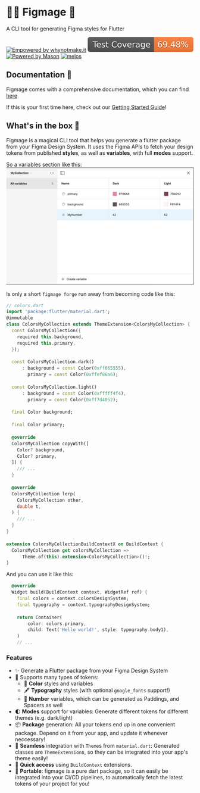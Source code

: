 # 🧙‍♂️ Figmage 🧙
A CLI tool for generating Figma styles for Flutter

[![Empowered by whynotmake.it][wnmi_badge]](https://whynotmake.it)
![Coverage Badge](./coverage-total.svg)
[![Powered by Mason](https://img.shields.io/endpoint?url=https%3A%2F%2Ftinyurl.com%2Fmason-badge)](https://github.com/felangel/mason)
[![melos](https://img.shields.io/badge/maintained%20with-melos-f700ff.svg)](https://github.com/invertase/melos)


## Documentation 📝
Figmage comes with a comprehensive documentation, which you can find [here](https://figmage.netlify.app/)

If this is your first time here, check out our [Getting Started Guide](https://figmage.netlify.app/guides/getting-started/)!

## What's in the box 🎁
Figmage is a magical CLI tool that helps you generate a flutter package from your Figma Design System. It uses the Figma APIs to fetch your design tokens from published **styles**, as well as **variables**, with full **modes** support.

So a variables section like this:
![Example Screenshot of a Variables Section](doc/example_variables.jpg)

Is only a short `figmage forge` run away from becoming code like this:

```dart
// colors.dart
import 'package:flutter/material.dart';
@immutable
class ColorsMyCollection extends ThemeExtension<ColorsMyCollection> {
  const ColorsMyCollection({
    required this.background,
    required this.primary,
  });

  const ColorsMyCollection.dark()
      : background = const Color(0xff665555),
        primary = const Color(0xffef86a6);

  const ColorsMyCollection.light()
      : background = const Color(0xfffff4f4),
        primary = const Color(0xff7d4052);

  final Color background;

  final Color primary;

  @override
  ColorsMyCollection copyWith([
    Color? background,
    Color? primary,
  ]) {
    /// ...
  }

  @override
  ColorsMyCollection lerp(
    ColorsMyCollection other,
    double t,
  ) {
    /// ...
  } 
}

extension ColorsMyCollectionBuildContextX on BuildContext {
  ColorsMyCollection get colorsMyCollection =>
      Theme.of(this).extension<ColorsMyCollection>()!;
}
```

And you can use it like this:

```dart
  @override
  Widget build(BuildContext context, WidgetRef ref) {
    final colors = context.colorsDesignSystem;
    final typography = context.typographyDesignSystem;

    return Container(
        color: colors.primary,
        child: Text('Hello world!', style: typography.body1),
    )
    // ...
```

### Features
- ✨ Generate a Flutter package from your Figma Design System
- 🎨 Supports many types of tokens:
  - 🌈 **Color** styles and variables
  - 🖋️ **Typography** styles (with optional `google_fonts` support!)
  - 🔢 **Number** variables, which can be generated as Paddings, and Spacers as well
- 🌓 **Modes** support for variables: Generate different tokens for different themes (e.g. dark/light)
- 📦 **Package** generation: All your tokens end up in one convenient package. Depend on it from your app, and update it whenever neccessary!
- 🤝 **Seamless** integration with `Theme`s from `material.dart`: Generated classes are `ThemeExtension`s, so they can be integrated into your app's theme easily!
- 🎯 **Quick access** using `BuildContext` extensions.
- 🔮 **Portable**: figmage is a pure dart package, so it can easily be integrated into your CI/CD pipelines, to automatically fetch the latest tokens of your project for you!



[dart_install_link]: https://dart.dev/get-dart
[github_actions_link]: https://docs.github.com/en/actions/learn-github-actions
[license_badge]: https://img.shields.io/badge/license-MIT-blue.svg
[license_link]: https://opensource.org/licenses/MIT
[mason_link]: https://github.com/felangel/mason
[very_good_ventures_link]: https://verygood.ventures
[wnmi_badge]:
  https://img.shields.io/badge/empowered_by-whynotmake.it-black?logo=data%3Aimage%2Fpng%3Bbase64%2CiVBORw0KGgoAAAANSUhEUgAAAJYAAACWCAYAAAA8AXHiAAAACXBIWXMAAAsTAAALEwEAmpwYAAAAAXNSR0IArs4c6QAAAARnQU1BAACxjwv8YQUAAAe2SURBVHgB7Z2BlaM2EIbHqWBLoITtIE4HlwpMKthNBSYV5DpYXwWXVOB0cNcB6WC3g4l44Lw5kECCEUjwf%2B%2Fx%2FNaGGYG%2BNQLGQAQAAAAAAAAAAAAAAAAAAAAAAAAAAAAAAAAAAAAAAHAgTpQgzHw2L0X35%2FfT6fSdVsDkfTIvL2Y6m%2BnZTM3fH00bzPTFtONGID9Mx76Y6Z2H1GYqKCIm%2FidH7lXbAZQxHXblaS4UAc%2FcDxr5ngmkT2DHqsoVmBty5YKjY5uOezPTV44oF7ulqrgdbzXzPJvpBrkyYkSqZzFPyRHkGpGqdMxfTbUVJICPVGJeVblCpRLLQa6UCZFKLKMi11ypxPKQK0XmSCWWXSTXUqlEHMiVEkukEjFmyaUllYgHuVJAQyoRK0gubalEXJdcTwTioymViOklVyypRHybXBWBuMSQSsR2yfWp%2B%2FwlplSiHZ978b8RiEdMqUSO0pVjDam6NhSW%2FG8xch2esQ4nZUZyRZdqJP%2BDmjGg16PboNGlEvkqHueVIsDtt1U9kRtHixqYjXi2bNyoG9aRU1KQMp5SHVKunygORe%2Fvv1co1vt54vOSFOlEvdNwXW9m%2BtVMX3rvN6cg7keSSx0ejjnuFBH2L33RqopwfVNVvflwElUTth%2BRrV2kd%2BcIcvlKJeaHXJo4OnatIr2y%2BzzoDL1HviCpxHKQSwt2D6ZjF%2BmVvfm0qiJmSSWWh1xaMCdTpLe0KmKRVCIO5NKC0ynSm1sVoSKViAe5tOB0ivRCqyJUpRJxXXIVBMLgdIr0fKsiokgl4tvk%2BkwgHOZkivRc7XjtPj%2FHlEq0oy%2FXO4F5MCdTpOdqh4uKImDLw%2B0tBkAozMkU6fnKVVEEeFhuI6kZA%2FpwRjr1yu2u6E%2BOKJVHOx68UQRM3CczfZvIjaPFOXD47qikCEy040zKeEoFuZbA%2FnKVFJGRdlSkyIhUzXvN%2BOrGkEsHbm8hVPNGUol2qJxvG4k%2FJtWTmA8nUbXglcZUHu2IdRnKSyoxP%2BRaCkc%2B%2BpvRHu3LUEFSieUg11xSk0q0S%2Bsy1CypxPKQK5RUpXqwVK6lUok4kMuX1KV6MFcuLalEPMg1RS5SPeDwy1CqUom4qIpwkZtUD9j%2FMlQUqUR8m1xRf6ySPOy%2BNlZSBvB0VURUqUQ7BlURmvGzw7HRS8qIEblc94hXlUq0o%2B7lufARx1ts%2F0lYSRnC0z%2FnjypV14YxkQs6CmZlX3sb4C%2FKFG53eVNPsYgp1XUi93GOFnl4D6koN%2BlYCx6vTthSqiTkinXvBhv9Df1BK8BtbVdzkbugdWjuUfHL6XRSX79GKvNS9d5u8tzM1N8DHONeETwsBykpMvzjQLvWkovdR7drf1PVcp34iCdRNxLrPtYRM2M%2Bsb3EZ1OpxLzHkmsjsSrfDvGMt8p5ql7Oa%2Bg6HEquLcRy5J3sGEecLKQSyx5Drq3EcuT27qBu%2BaykEjH2L9eWYjnye3VUrlKJWPu%2BcL21WI42jHZY7lKJmPu9cJ2CWI52WDuO21MK2UslYtvkyv%2FCNQ8P%2FUvaCIdc3LXxrXt934tUIsc9lT5QoeusPmfakBG5XGQtVZenf1mtolxxSFVTAgTIlb1UXa5qF2K5pOKEjkg85Kr3IFWX797L9YlyY%2B2NtoQJuc4UgQ2kerHkKygn2H6RNtpG02BErpKU2UCqiyVffqcbeLgLjLbRNGGlyz8TOa6xc%2FTyXdhOQbnBw%2FM%2FJWVCTLkSkirPIkvLimR1Ii6GXAlJVVGu9NeEMkRTLkilBA8L4c6UIRpyQSpFLB2S7QXPJXJBKmXY%2FoCmKDeJXYM5ckGqSLD9sXKHkAtSRYTdjwzZtVyQagUOJtdXtn9LQ6oYHEguhlQrc1C5aki1AgeUK8plE0hl4WByqYs1IhVuF3kguWrWrYq48DQqT9DIFsgVHPvC%2FkAuhlw%2BMS8OgZrSpDvksgC5JmNdHOJUYp5XyGUBcjljXHhCKjFvCbksQK7Bshf2lEosA7lsQK7%2Fl7lwoFRiWZtcOBVxdLlY4eSnQ67PdHSOKpeGVCJWf0D%2FTuBwclXsfrpsRTPh4U1NCgKHr4pYJFWXq4ZYDvYmF%2Fs90WKxVF2uGmKNsEO5pr61KlIAYnmwJ7kmxKpICYjlyV7kcqyDqlSOPAUBO7nLxfZbCTWo%2F%2B4SYgWSq1w8XvryjZSBWDPITS7eoEgPYs0kF7l4vJw4mlwQawGpyzUiVcX2RxmryQWxFpKqXOxXpFfGkgtiKZCaXJxAkR4Pd7X5P4ViC1KQi9tLNldfqcRyLrlm%2FYTM0oaaVuZEO4Lbr%2FvmnFDR%2B%2Bh2Op1%2BowC6%2F%2FCrmULuhV443v%2FD5K9oPF9pXmz%2FBB8U9vzsJxo%2Bfzt4%2FUEPjW%2BukRhzqALylqxPzRhf6cAL5GI9qZoxTvCTH7iVy6cCwoea9%2F4U%2B7XhGXKxjlQ1t6cTZg%2BWu3bceL5g70vbsJRdjbH68MiYy0y%2Fm3HHh8e8X8xUkQcm3r%2BkTCdHiCAfcr1AJNj9LdS899b9Z98d%2F%2Fk3AsAFz9vF3QiAKQLlws%2BlQBjdrs8lWHOjjfye4Zcgux68j8Ht0zKaQ%2FFmYNwMdr%2BbQe8%2FBAAAAAAAAAAAAAAAAAAAAAAAAAAAAAAAAAAAAAAAAAAASfAfQWaAgS7EyI8AAAAASUVORK5CYII%3D